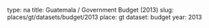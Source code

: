 type: na
title: Guatemala / Government Budget (2013)
slug: places/gt/datasets/budget/2013
place: gt
dataset: budget
year: 2013
